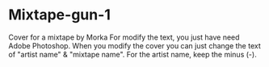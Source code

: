 # Mixtape-gun-1
Cover for a mixtape by Morka
For modify the text, you just have need Adobe Photoshop.
When you modify the cover you can just change the text of "artist name" & "mixtape name". For the artist name, keep the minus (-). 
